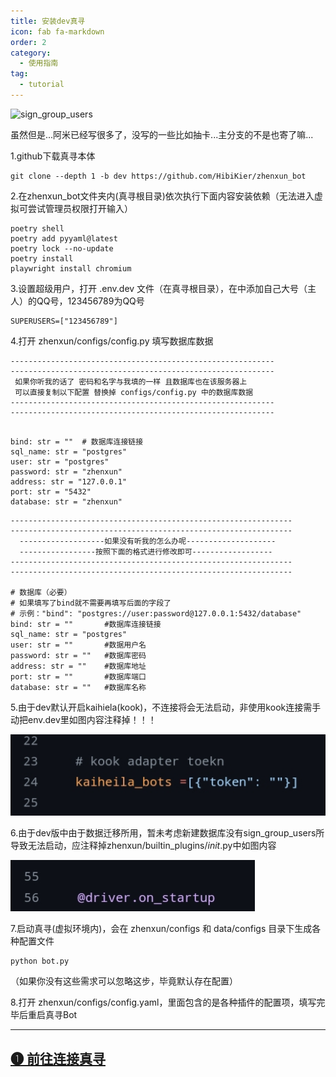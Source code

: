 ```yaml
---
title: 安装dev真寻
icon: fab fa-markdown
order: 2
category:
  - 使用指南
tag:
  - tutorial
---
```


![sign_group_users](../Img/安装真寻/dev真寻.png)

虽然但是...阿米已经写很多了，没写的一些比如抽卡...主分支的不是也寄了嘛...

1.github下载真寻本体

```
git clone --depth 1 -b dev https://github.com/HibiKier/zhenxun_bot
```

2.在zhenxun_bot文件夹内(真寻根目录)依次执行下面内容安装依赖（无法进入虚拟可尝试管理员权限打开输入）

```
poetry shell
poetry add pyyaml@latest
poetry lock --no-update
poetry install
playwright install chromium
```

3.设置超级用户，打开 .env.dev 文件（在真寻根目录），在中添加自己大号（主人）的QQ号，123456789为QQ号

    SUPERUSERS=["123456789"]

4.打开 zhenxun/configs/config.py 填写数据库数据

```
-----------------------------------------------------------
-----------------------------------------------------------
 如果你听我的话了 密码和名字与我填的一样 且数据库也在该服务器上 
 可以直接复制以下配置 替换掉 configs/config.py 中的数据库数据
-----------------------------------------------------------
-----------------------------------------------------------

```
```

bind: str = ""  # 数据库连接链接
sql_name: str = "postgres"
user: str = "postgres"
password: str = "zhenxun"
address: str = "127.0.0.1"
port: str = "5432"
database: str = "zhenxun"

```
```
---------------------------------------------------------------
---------------------------------------------------------------
  -------------------如果没有听我的怎么办呢--------------------
  -----------------按照下面的格式进行修改即可------------------
---------------------------------------------------------------
---------------------------------------------------------------

# 数据库（必要）
# 如果填写了bind就不需要再填写后面的字段了
# 示例："bind": "postgres://user:password@127.0.0.1:5432/database"
bind: str = ""       #数据库连接链接
sql_name: str = "postgres"
user: str = ""       #数据用户名
password: str = ""   #数据库密码
address: str = ""    #数据库地址
port: str = ""       #数据库端口
database: str = ""   #数据库名称

```

5.由于dev默认开启kaihiela(kook)，不连接将会无法启动，非使用kook连接需手动把env.dev里如图内容注释掉！！！

![kaihiela](../../Img/安装真寻/kook问题.png)

6.由于dev版中由于数据迁移所用，暂未考虑新建数据库没有sign_group_users所导致无法启动，应注释掉zhenxun/builtin_plugins/_init_.py中如图内容

![sign_group_users](../../Img/安装真寻/数据库表.png)

7.启动真寻(虚拟环境内)，会在 zhenxun/configs 和 data/configs 目录下生成各种配置文件

```
python bot.py
```

（如果你没有这些需求可以忽略这步，毕竟默认存在配置）

8.打开 zhenxun/configs/config.yaml，里面包含的是各种插件的配置项，填写完毕后重启真寻Bot

---

## [➊ 前往连接真寻](../连接zhenxun_bot/)
